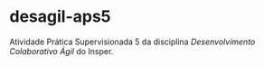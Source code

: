 desagil-aps5
============

Atividade Prática Supervisionada 5 da disciplina *Desenvolvimento Colaborativo
Ágil* do Insper.
